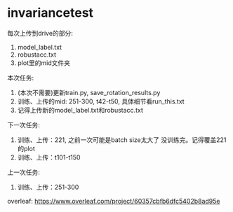 # invariancetest

每次上传到drive的部分:
1. model_label.txt
2. robustacc.txt
3. plot里的mid文件夹

本次任务:
1. (本次不需要)更新train.py, save_rotation_results.py
2. 训练、上传的mid: 251-300, t42-t50, 具体细节看run_this.txt
4. 记得上传新的model_label.txt和robustacc.txt

下一次任务:
1. 训练、上传：221, 之前一次可能是batch size太大了 没训练完。记得覆盖221的plot
1. 训练、上传：t101-t150

上一次任务:
1. 训练、上传：251-300


overleaf:
https://www.overleaf.com/project/60357cbfb6dfc5402b8ad95e
